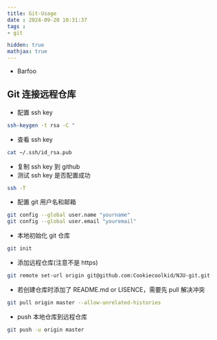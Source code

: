 ```yaml
---
title: Git-Usage
date : 2024-09-20 10:31:37
tags : 
- git

hidden: true
mathjax: true
---
```


- Barfoo

<!--more-->

## Git 连接远程仓库

- 配置 ssh key
```bash
ssh-keygen -t rsa -C "
```

- 查看 ssh key
```bash
cat ~/.ssh/id_rsa.pub
```

- 复制 ssh key 到 github
- 测试 ssh key 是否配置成功
```bash
ssh -T
```

- 配置 git 用户名和邮箱
```bash
git config --global user.name "yourname"
git config --global user.email "youremail"
```

- 本地初始化 git 仓库
```bash
git init
```

- 添加远程仓库(注意不是 https)
```bash
git remote set-url origin git@github.com:Cookiecoolkid/NJU-git.git
```

- 若创建仓库时添加了 README.md or LISENCE，需要先 pull 解决冲突
```bash
git pull origin master --allow-unrelated-histories
```

- push 本地仓库到远程仓库
```bash
git push -u origin master
```

